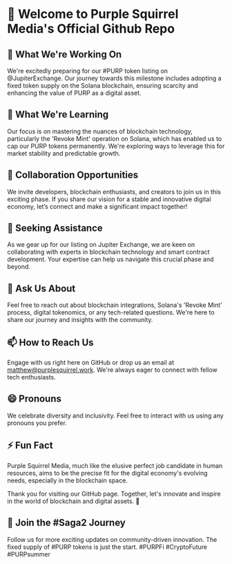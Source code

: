 # 👋 Welcome to Purple Squirrel Media's Official Github Repo

## 🔭 What We're Working On
We're excitedly preparing for our #PURP token listing on @JupiterExchange. Our journey towards this milestone includes adopting a fixed token supply on the Solana blockchain, ensuring scarcity and enhancing the value of PURP as a digital asset.

## 🌱 What We're Learning
Our focus is on mastering the nuances of blockchain technology, particularly the 'Revoke Mint' operation on Solana, which has enabled us to cap our PURP tokens permanently. We're exploring ways to leverage this for market stability and predictable growth.

## 👯 Collaboration Opportunities
We invite developers, blockchain enthusiasts, and creators to join us in this exciting phase. If you share our vision for a stable and innovative digital economy, let’s connect and make a significant impact together!

## 🤔 Seeking Assistance
As we gear up for our listing on Jupiter Exchange, we are keen on collaborating with experts in blockchain technology and smart contract development. Your expertise can help us navigate this crucial phase and beyond.

## 💬 Ask Us About
Feel free to reach out about blockchain integrations, Solana's 'Revoke Mint' process, digital tokenomics, or any tech-related questions. We're here to share our journey and insights with the community.

## 📫 How to Reach Us
Engage with us right here on GitHub or drop us an email at [matthew@purplesquirrel.work](mailto:matthew@purplesquirrel.work). We're always eager to connect with fellow tech enthusiasts.

## 😄 Pronouns
We celebrate diversity and inclusivity. Feel free to interact with us using any pronouns you prefer.

## ⚡ Fun Fact
Purple Squirrel Media, much like the elusive perfect job candidate in human resources, aims to be the precise fit for the digital economy's evolving needs, especially in the blockchain space.

Thank you for visiting our GitHub page. Together, let's innovate and inspire in the world of blockchain and digital assets. 🌟

## 🔗 Join the #Saga2 Journey
Follow us for more exciting updates on community-driven innovation. The fixed supply of #PURP tokens is just the start. #PURPFi #CryptoFuture #PURPsummer

